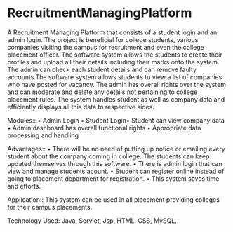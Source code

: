 # RecruitmentManagingPlatform
A Recruitment Managing Platform that consists of a student login and an admin login. The project is beneficial for college students, various companies visiting the campus for recruitment and even the college placement officer. The software system allows the students to create their profiles and upload all their details including their marks onto the system. The admin can check each student details and can remove faulty accounts.The software system allows students to view a list of companies who have posted for vacancy. The admin has overall rights over the system and can moderate and delete any details not pertaining to college placement rules. The system handles student as well as company data and efficiently displays all this data to respective sides.

Modules:: • Admin Login • Student Login• Student can view company data • Admin dashboard has overall functional rights • Appropriate data processing and handling

Advantages:: • There will be no need of putting up notice or emailing every student about the company coming in college. The students can keep updated themselves through this software. • There is admin login that can view and manage students acount. • Student can register online instead of going to placement department for registration. • This system saves time and efforts.

Application:: This system can be used in all placement providing colleges for their campus placements.

Technology Used: Java, Servlet, Jsp, HTML, CSS, MySQL.
